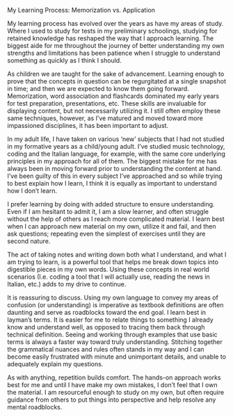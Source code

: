 My Learning Process: Memorization vs. Application 	

My learning process has evolved over the years as have my areas of study.  Where I used to study for tests in my preliminary schoolings, studying for retained knowledge has reshaped the way that I approach learning.  The biggest aide for me throughout the journey of better understanding my own strengths and limitations has been patience when I struggle to understand something as quickly as I think I should. 

As children we are taught for the sake of advancement.  Learning enough to prove that the concepts in question can be regurgitated at a single snapshot in time; and then we are expected to know them going forward. Memorization, word association and flashcards dominated my early years for test preparation, presentations, etc.  These skills are invaluable for displaying content, but not necessarily utilizing it.  I still often employ these same techniques, however, as I’ve matured and moved toward more impassioned disciplines, it has been important to adjust.

In my adult life, I have taken on various ‘new’ subjects that I had not studied in my formative years as a child/young adult.  I’ve studied music technology, coding and the Italian language, for example, with the same core underlying principles in my approach for all of them.  The biggest mistake for me has always been in moving forward prior to understanding the content at hand.  I’ve been guilty of this in every subject I’ve approached and so while trying to best explain how I learn, I think it is equally as important to understand how I don’t learn.  

I prefer learning by doing with added structure to ensure understanding.  Even if I am hesitant to admit it, I am a slow learner, and often struggle without the help of others as I reach more complicated material.  I learn best when I can approach new material on my own, utilize it and fail, and then ask questions; repeating even the simplest of exercises until they are second nature.  

The act of taking notes and writing down both what I understand, and what I am trying to learn, is a powerful tool that helps me break down topics into digestible pieces in my own words.  Using these concepts in real world scenarios (I.e. coding a tool that I will actually use, reading the news in Italian, etc.) adds to my drive to continue.  

It is reassuring to discuss. Using my own language to convey my areas of confusion (or understanding) is imperative as textbook definitions are often daunting and serve as roadblocks toward the end goal.  I learn best in layman’s terms.  It is easier for me to relate things to something I already know and understand well, as opposed to tracing them back through technical definition.  Seeing and working through examples that use basic terms is always a faster way toward truly understanding.  Stitching together the grammatical nuances and rules often stands in my way and I can become easily frustrated with minute and unimportant details, and unable to adequately explain my questions.  

As with anything, repetition builds comfort.  The hands-on approach works best for me and until I have make my own mistakes, I don’t feel that I own the material.  I am resourceful enough to study on my own, but often require guidance from others to put things into perspective and help resolve any mental roadblocks.
